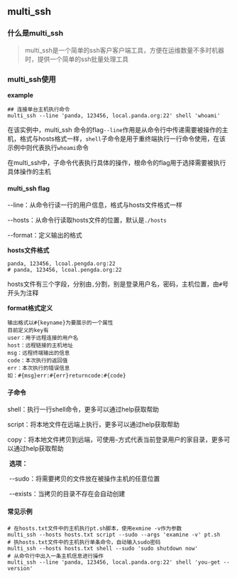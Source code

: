 ## multi_ssh
### 什么是multi_ssh
> multi_ssh是一个简单的ssh客户客户端工具，方便在运维数量不多时机器时，提供一个简单的ssh批量处理工具

### multi_ssh使用

**example**

```shell
## 连接单台主机执行命令
multi_ssh --line 'panda, 123456, local.panda.org:22' shell 'whoami'
```

在该实例中，multi_ssh 命令的flag`--line`作用是从命令行中传递需要被操作的主机，格式与hosts格式一样，`shell`子命令是用于重终端执行一行命令使用，在该示例中则代表执行`whoami`命令

在multi_ssh中，子命令代表执行具体的操作，根命令的flag用于选择需要被执行具体操作的主机

#### multi_ssh flag

--line：从命令行读一行的用户信息，格式与hosts文件格式一样

--hosts：从命令行读取hosts文件的位置，默认是`./hosts`

--format：定义输出的格式

**hosts文件格式**

```
panda, 123456, lcoal.pengda.org:22
# panda, 123456, lcoal.pengda.org:22
```

hosts文件有三个字段，分别由`,`分割，别是登录用户名，密码，主机位置，由`#`号开头为注释

**format格式定义**

```
输出格式以#{keyname}为要展示的一个属性
目前定义的key有
user：用于远程连接的用户名
host：远程链接的主机地址
msg：远程终端输出的信息
code：本次执行的返回值
err：本次执行的错误信息
如：#{msg}err:#{err}returncode:#{code}
```

#### 子命令

shell：执行一行shell命令，更多可以通过help获取帮助

script：将本地文件在远端上执行，更多可以通过help获取帮助

copy：将本地文件拷贝到远端，可使用`~`方式代表当前登录用户的家目录，更多可以通过help获取帮助

​	**选项：**

​	--sudo：将需要拷贝的文件放在被操作主机的任意位置

​	--exists：当拷贝的目录不存在会自动创建

#### 常见示例

```shell
# 在hosts.txt文件中的主机执行pt.sh脚本，使用exmine -v作为参数
multi_ssh --hosts hosts.txt script --sudo --args 'examine -v' pt.sh
# 执hosts.txt文件中的主机执行单条命令，自动输入sudo密码
multi_ssh --hosts hosts.txt shell --sudo 'sudo shutdown now'
# 从命令行中出入一条主机信息进行操作
multi_ssh --line 'panda, 123456, local.panda.org:22' shell 'you-get --version'
```
